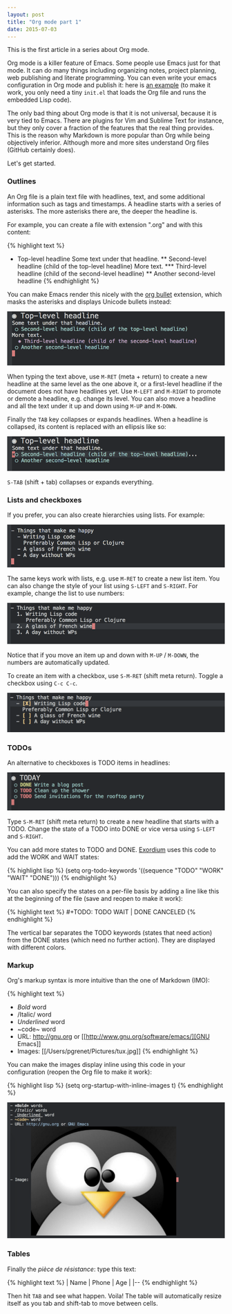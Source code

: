 ```yaml
---
layout: post
title: "Org mode part 1"
date: 2015-07-03
---
```


This is the first article in a series about Org mode.

Org mode is a killer feature of Emacs. Some people use Emacs just for that
mode. It can do many things including organizing notes, project planning, web
publishing and literate programming. You can even write your emacs
configuration in Org mode and publish it: here is
[an example](http://pages.sachachua.com/.emacs.d/Sacha.html) (to make it work,
you only need a tiny `init.el` that loads the Org file and runs the embedded
Lisp code).

The only bad thing about Org mode is that it is not universal, because it is
very tied to Emacs. There are plugins for Vim and Sublime Text for instance,
but they only cover a fraction of the features that the real thing
provides. This is the reason why Markdown is more popular than Org while being
objectively inferior. Although more and more sites understand Org files (GitHub
certainly does).

Let's get started.

### Outlines

An Org file is a plain text file with headlines, text, and some additional
information such as tags and timestamps. A headline starts with a series of
asterisks. The more asterisks there are, the deeper the headline is.

For example, you can create a file with extension ".org" and with this content:

{% highlight text %}
* Top-level headline
Some text under that headline.
** Second-level headline (child of the top-level headline)
More text.
*** Third-level headline (child of the second-level headline)
** Another second-level headline
{% endhighlight %}

You can make Emacs render this nicely with the
[org bullet](https://github.com/sabof/org-bullets) extension, which masks the
asterisks and displays Unicode bullets instead:

![Org-mode1](/assets/org-mode1.png)

When typing the text above, use `M-RET` (meta + return) to create a new
headline at the same level as the one above it, or a first-level headline if
the document does not have headlines yet. Use `M-LEFT` and `M-RIGHT` to promote
or demote a headline, e.g. change its level. You can also move a headline and
all the text under it up and down using `M-UP` and `M-DOWN`.

Finally the `TAB` key collapses or expands headlines. When a headline is
collapsed, its content is replaced with an ellipsis like so:

![Org-mode2](/assets/org-mode2.png)

`S-TAB` (shift + tab) collapses or expands everything.

### Lists and checkboxes

If you prefer, you can also create hierarchies using lists. For example:

![Org-mode3](/assets/org-mode3.png)

The same keys work with lists, e.g. use `M-RET` to create a new list item. You
can also change the style of your list using `S-LEFT` and `S-RIGHT`. For
example, change the list to use numbers:

![Org-mode4](/assets/org-mode4.png)

Notice that if you move an item up and down with `M-UP` / `M-DOWN`, the numbers
are automatically updated.

To create an item with a checkbox, use `S-M-RET` (shift meta return). Toggle
a checkbox using `C-c C-c`.

![Org-mode5](/assets/org-mode5.png)

### TODOs

An alternative to checkboxes is TODO items in headlines:

![Org-mode6](/assets/org-mode6.png)

Type `S-M-RET` (shift meta return) to create a new headline that starts with a
TODO. Change the state of a TODO into DONE or vice versa using `S-LEFT` and
`S-RIGHT`.

You can add more states to TODO and
DONE. [Exordium](https://github.com/philippe-grenet/exordium) uses this code to
add the WORK and WAIT states:

{% highlight lisp %}
(setq org-todo-keywords
      '((sequence "TODO" "WORK" "WAIT" "DONE")))
{% endhighlight %}

You can also specify the states on a per-file basis by adding a line like this
at the beginning of the file (save and reopen to make it work):

{% highlight text %}
#+TODO: TODO WAIT | DONE CANCELED
{% endhighlight %}

The vertical bar separates the TODO keywords (states that need action) from the
DONE states (which need no further action). They are displayed with different
colors.

### Markup

Org's markup syntax is more intuitive than the one of Markdown (IMO):

{% highlight text %}
- *Bold* word
- /Italic/ word
- _Underlined_ word
- ~code~ word
- URL: http://gnu.org or [[http://www.gnu.org/software/emacs/][GNU Emacs]]
- Images: [[/Users/pgrenet/Pictures/tux.jpg]]
{% endhighlight %}

You can make the images display inline using this code in your configuration
(reopen the Org file to make it work):

{% highlight lisp %}
(setq org-startup-with-inline-images t)
{% endhighlight %}

![Org-mode7](/assets/org-mode7.png)

### Tables

Finally the *pi&egrave;ce de r&eacute;sistance*: type this text:

{% highlight text %}
| Name | Phone | Age |
|--
{% endhighlight %}

Then hit `TAB` and see what happen. Voila! The table will automatically
resize itself as you tab and shift-tab to move between cells.
